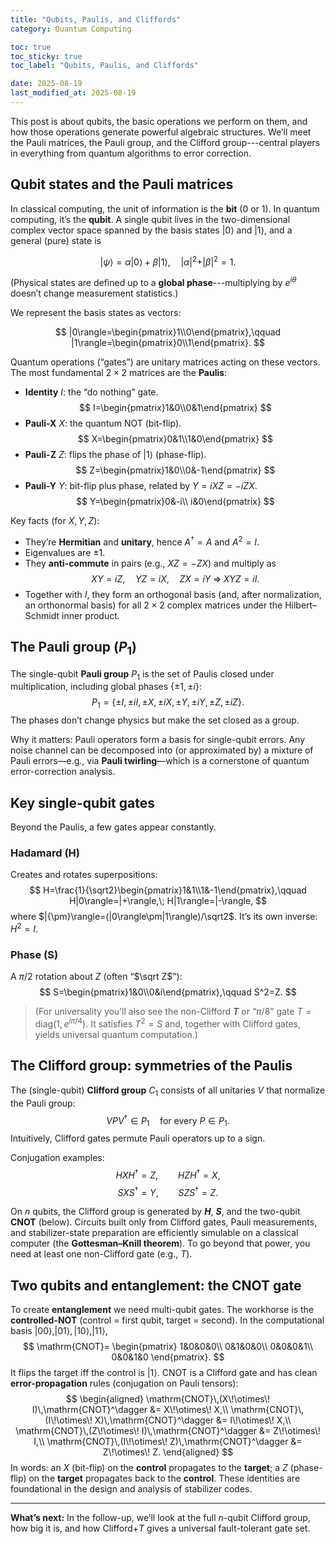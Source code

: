 ```yaml
---
title: "Qubits, Paulis, and Cliffords"
category: Quantum Computing

toc: true
toc_sticky: true
toc_label: "Qubits, Paulis, and Cliffords"

date: 2025-08-19
last_modified_at: 2025-08-19
---
```




This post is about qubits, the basic operations we perform on them, and how those operations generate powerful algebraic structures. We’ll meet the Pauli matrices, the Pauli group, and the Clifford group---central players in everything from quantum algorithms to error correction.

## Qubit states and the Pauli matrices

In classical computing, the unit of information is the **bit** (0 or 1). In quantum computing, it’s the **qubit**. 
A single qubit lives in the two-dimensional complex vector space spanned by the basis states $|0\rangle$ and $|1\rangle$, and a general (pure) state is

$$
|\psi\rangle=\alpha|0\rangle+\beta|1\rangle,\quad |\alpha|^2+|\beta|^2=1.
$$

(Physical states are defined up to a **global phase**---multiplying by $e^{i\theta}$ doesn’t change measurement statistics.)

We represent the basis states as vectors:

$$
|0\rangle=\begin{pmatrix}1\\0\end{pmatrix},\qquad
|1\rangle=\begin{pmatrix}0\\1\end{pmatrix}.
$$

Quantum operations (“gates”) are unitary matrices acting on these vectors. The most fundamental $2\times2$ matrices are the **Paulis**:

- **Identity** $I$: the “do nothing” gate.
  $$
  I=\begin{pmatrix}1&0\\0&1\end{pmatrix}
  $$
- **Pauli-X** $X$: the quantum NOT (bit-flip).
  $$
  X=\begin{pmatrix}0&1\\1&0\end{pmatrix}
  $$
- **Pauli-Z** $Z$: flips the phase of $|1\rangle$ (phase-flip).
  $$
  Z=\begin{pmatrix}1&0\\0&-1\end{pmatrix}
  $$
- **Pauli-Y** $Y$: bit-flip plus phase, related by $Y=iXZ=-iZX$.
  $$
  Y=\begin{pmatrix}0&-i\\ i&0\end{pmatrix}
  $$

Key facts (for $X,Y,Z$):
- They’re **Hermitian** and **unitary**, hence $A^\dagger=A$ and $A^2=I$.
- Eigenvalues are $\pm1$.
- They **anti-commute** in pairs (e.g., $XZ=-ZX$) and multiply as
  $$
  XY=iZ,\quad YZ=iX,\quad ZX=iY \;\Rightarrow\; XYZ=iI.
  $$
- Together with $I$, they form an orthogonal basis (and, after normalization, an orthonormal basis) for all $2\times2$ complex matrices under the Hilbert–Schmidt inner product.

## The Pauli group $(P_1)$

The single-qubit **Pauli group** $P_1$ is the set of Paulis closed under multiplication, including global phases $\{\pm1,\pm i\}$:
$$
P_1=\{\pm I,\pm iI,\pm X,\pm iX,\pm Y,\pm iY,\pm Z,\pm iZ\}.
$$
The phases don’t change physics but make the set closed as a group.

Why it matters: Pauli operators form a basis for single-qubit errors. Any noise channel can be decomposed into (or approximated by) a mixture of Pauli errors—e.g., via **Pauli twirling**—which is a cornerstone of quantum error-correction analysis.

## Key single-qubit gates

Beyond the Paulis, a few gates appear constantly.

### Hadamard (H)

Creates and rotates superpositions:
$$
H=\frac{1}{\sqrt2}\begin{pmatrix}1&1\\1&-1\end{pmatrix},\qquad
H|0\rangle=|+\rangle,\; H|1\rangle=|-\rangle,
$$
where $|{\pm}\rangle=(|0\rangle\pm|1\rangle)/\sqrt2$. It’s its own inverse: $H^2=I$.

### Phase (S)

A $\pi/2$ rotation about $Z$ (often “$\sqrt Z$”):
$$
S=\begin{pmatrix}1&0\\0&i\end{pmatrix},\qquad S^2=Z.
$$

> (For universality you’ll also see the non-Clifford **$T$** or “$\pi/8$” gate $T=\mathrm{diag}(1,e^{i\pi/4})$. It satisfies $T^2=S$ and, together with Clifford gates, yields universal quantum computation.)

## The Clifford group: symmetries of the Paulis

The (single-qubit) **Clifford group** $C_1$ consists of all unitaries $V$ that normalize the Pauli group:
$$
V P V^\dagger\in P_1\quad\text{for every }P\in P_1.
$$
Intuitively, Clifford gates permute Pauli operators up to a sign.

Conjugation examples:
$$
H X H^\dagger=Z,\qquad H Z H^\dagger=X,
$$
$$
S X S^\dagger=Y,\qquad S Z S^\dagger=Z.
$$

On $n$ qubits, the Clifford group is generated by **$H$**, **$S$**, and the two-qubit **CNOT** (below). Circuits built only from Clifford gates, Pauli measurements, and stabilizer-state preparation are efficiently simulable on a classical computer (the **Gottesman–Knill theorem**). To go beyond that power, you need at least one non-Clifford gate (e.g., $T$).

## Two qubits and entanglement: the CNOT gate

To create **entanglement** we need multi-qubit gates. The workhorse is the **controlled-NOT** (control = first qubit, target = second). In the computational basis $|00\rangle,|01\rangle,|10\rangle,|11\rangle$,
$$
\mathrm{CNOT}=
\begin{pmatrix}
1&0&0&0\\
0&1&0&0\\
0&0&0&1\\
0&0&1&0
\end{pmatrix}.
$$
It flips the target iff the control is $|1\rangle$. CNOT is a Clifford gate and has clean **error-propagation** rules (conjugation on Pauli tensors):
$$
\begin{aligned}
\mathrm{CNOT}\,(X\!\otimes\! I)\,\mathrm{CNOT}^\dagger &= X\!\otimes\! X,\\
\mathrm{CNOT}\,(I\!\otimes\! X)\,\mathrm{CNOT}^\dagger &= I\!\otimes\! X,\\
\mathrm{CNOT}\,(Z\!\otimes\! I)\,\mathrm{CNOT}^\dagger &= Z\!\otimes\! I,\\
\mathrm{CNOT}\,(I\!\otimes\! Z)\,\mathrm{CNOT}^\dagger &= Z\!\otimes\! Z.
\end{aligned}
$$
In words: an $X$ (bit-flip) on the **control** propagates to the **target**; a $Z$ (phase-flip) on the **target** propagates back to the **control**. These identities are foundational in the design and analysis of stabilizer codes.

---

**What’s next:** In the follow-up, we’ll look at the full $n$-qubit Clifford group, how big it is, and how Clifford+$T$ gives a universal fault-tolerant gate set.
